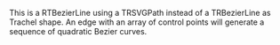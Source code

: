 This is a RTBezierLine using a TRSVGPath instead of a TRBezierLine as Trachel shape.
An edge with an array of control points will generate a sequence of quadratic Bezier curves.